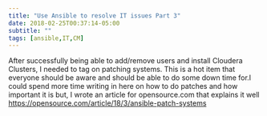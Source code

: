 ```yaml
---
title: "Use Ansible to resolve IT issues Part 3"
date: 2018-02-25T00:37:14-05:00
subtitle: ""
tags: [ansible,IT,CM]
---
```

After successfully being able to add/remove users and install Cloudera Clusters, I needed to tag on patching systems. This is a hot item that everyone should be aware and should be able to do some down time for.I could spend more time writing in here on how to do patches and how important it is but, I wrote an article for opensource.com that explains it well https://opensource.com/article/18/3/ansible-patch-systems
